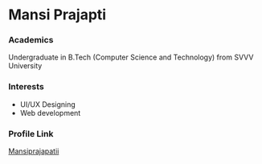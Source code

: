 # Mansi Prajapti

### Academics

Undergraduate in B.Tech (Computer Science and Technology) from SVVV University

### Interests

- UI/UX Designing
- Web development

### Profile Link

[Mansiprajapatii](https://github.com/Mansiprajapatii)
